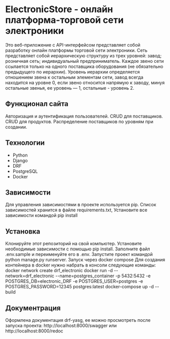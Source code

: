 # ElectronicStore - онлайн платформа-торговой сети электроники


Это веб-приложение с API-интерфейсом представляет собой разработку онлайн платформы торговой сети электроники. Сеть представляет собой иерархическую структуру из трех уровней: завод; розничная сеть; индивидуальный предприниматель. Каждое звено сети ссылается только на одного поставщика оборудования (не обязательно предыдущего по иерархии). Уровень иерархии определяется отношением звена к остальным элементам сети, завод всегда находится на уровне 0, если звено относится напрямую к заводу, минуя остальные звенья, ее уровень — 1, остальные - уровень 2.

## Функционал сайта

Авторизация и аутентификация пользователей.
CRUD для поставщиков.
CRUD для продуктов.
Распределение поставщиков по уровням при создании.

## Технологии

* Python
* Django
* DRF
* PostgreSQL
* Docker

## Зависимости

Для управления зависимостями в проекте используется pip. Список зависимостей хранится в файле requirements.txt,
Установите все зависимости командой pip install

## Установка

Клонируйте этот репозиторий на свой компьютер.
Установите необходимые зависимости с помощью pip install.
Заполните файл .env.sample и переименуйте его в .env.
Запустите проект командой python manage.py runserver.
Запуск через docker compose
Для создания контейнера в docker нужно набрать в консоли следующие команды:
docker network create drf_electronic
docker run -d --network=drf_electronic --name=postgres_container -p 5432:5432 -e POSTGRES_DB=electronic_DRF -e POSTGRES_USER=postgres -e POSTGRES_PASSWORD=12345 postgres:latest
docker-compose up -d --build

## Документрация

Оформлена документация drf-yasg, ее можно просмотреть после запуска проекта: http://localhost:8000/swagger или http://localhost:8000/redoc